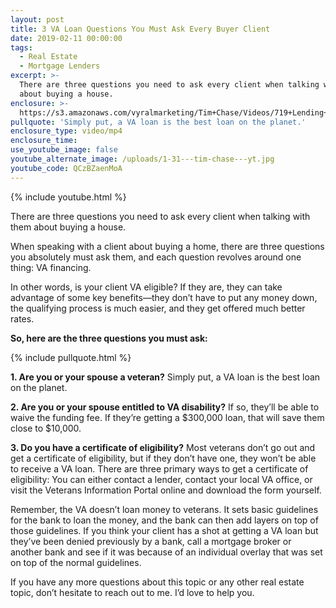 ```yaml
---
layout: post
title: 3 VA Loan Questions You Must Ask Every Buyer Client
date: 2019-02-11 00:00:00
tags:
  - Real Estate
  - Mortgage Lenders
excerpt: >-
  There are three questions you need to ask every client when talking with them
  about buying a house.
enclosure: >-
  https://s3.amazonaws.com/vyralmarketing/Tim+Chase/Videos/719+Lending+-+3+VA+Loan+Questions+You+Must+Ask+Every+Buyer+Client.mp4
pullquote: 'Simply put, a VA loan is the best loan on the planet.'
enclosure_type: video/mp4
enclosure_time:
use_youtube_image: false
youtube_alternate_image: /uploads/1-31---tim-chase---yt.jpg
youtube_code: QCzBZaenMoA
---
```


{% include youtube.html %}

There are three questions you need to ask every client when talking with them about buying a house.

When speaking with a client about buying a home, there are three questions you absolutely must ask them, and each question revolves around one thing: VA financing.

In other words, is your client VA eligible? If they are, they can take advantage of some key benefits—they don’t have to put any money down, the qualifying process is much easier, and they get offered much better rates.

**So, here are the three questions you must ask:**

{% include pullquote.html %}

**1. Are you or your spouse a veteran?** Simply put, a VA loan is the best loan on the planet.

**2. Are you or your spouse entitled to VA disability?** If so, they’ll be able to waive the funding fee. If they’re getting a $300,000 loan, that will save them close to $10,000.

**3. Do you have a certificate of eligibility?** Most veterans don’t go out and get a certificate of eligibility, but if they don’t have one, they won’t be able to receive a VA loan. There are three primary ways to get a certificate of eligibility: You can either contact a lender, contact your local VA office, or visit the Veterans Information Portal online and download the form yourself.

Remember, the VA doesn’t loan money to veterans. It sets basic guidelines for the bank to loan the money, and the bank can then add layers on top of those guidelines. If you think your client has a shot at getting a VA loan but they’ve been denied previously by a bank, call a mortgage broker or another bank and see if it was because of an individual overlay that was set on top of the normal guidelines.

If you have any more questions about this topic or any other real estate topic, don’t hesitate to reach out to me. I’d love to help you.